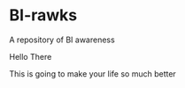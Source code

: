 # BI-rawks
A repository of BI awareness

Hello There

This is going to make your life so much better
